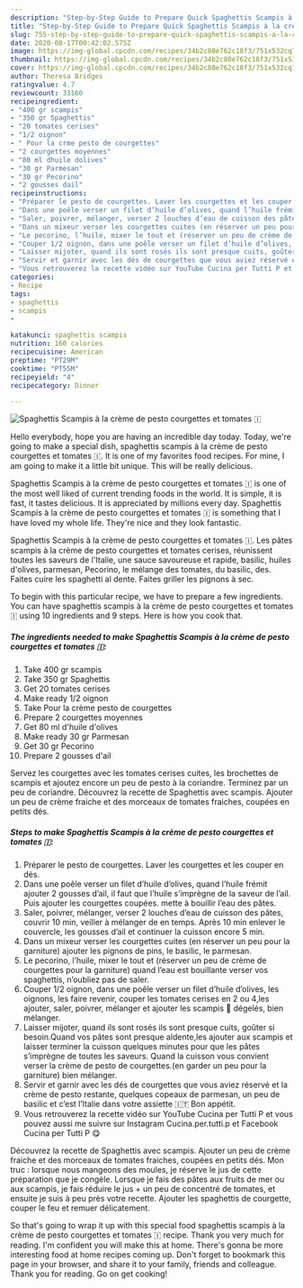 ```yaml
---
description: "Step-by-Step Guide to Prepare Quick Spaghettis Scampis à la crème de pesto courgettes et tomates 🇮"
title: "Step-by-Step Guide to Prepare Quick Spaghettis Scampis à la crème de pesto courgettes et tomates 🇮"
slug: 755-step-by-step-guide-to-prepare-quick-spaghettis-scampis-a-la-creme-de-pesto-courgettes-et-tomates
date: 2020-08-17T00:42:02.575Z
image: https://img-global.cpcdn.com/recipes/34b2c80e762c18f3/751x532cq70/spaghettis-scampis-a-la-creme-de-pesto-courgettes-et-tomates-🇮-photo-principale-de-la-recette.jpg
thumbnail: https://img-global.cpcdn.com/recipes/34b2c80e762c18f3/751x532cq70/spaghettis-scampis-a-la-creme-de-pesto-courgettes-et-tomates-🇮-photo-principale-de-la-recette.jpg
cover: https://img-global.cpcdn.com/recipes/34b2c80e762c18f3/751x532cq70/spaghettis-scampis-a-la-creme-de-pesto-courgettes-et-tomates-🇮-photo-principale-de-la-recette.jpg
author: Theresa Bridges
ratingvalue: 4.7
reviewcount: 33160
recipeingredient:
- "400 gr scampis"
- "350 gr Spaghettis"
- "20 tomates cerises"
- "1/2 oignon"
- " Pour la crme pesto de courgettes"
- "2 courgettes moyennes"
- "80 ml dhuile dolives"
- "30 gr Parmesan"
- "30 gr Pecorino"
- "2 gousses dail"
recipeinstructions:
- "Préparer le pesto de courgettes. Laver les courgettes et les couper en dės."
- "Dans une poêle verser un filet d’huile d’olives, quand l’huile frémit ajouter 2 gousses d’ail, il faut que l’huile s’imprègne de la saveur de l’ail. Puis ajouter les courgettes coupées. mette à bouillir l’eau des pâtes."
- "Saler, poivrer, mélanger, verser 2 louches d’eau de cuisson des pâtes, couvrir 10 min, veiller à mélanger de en temps. Après 10 min enlever le couvercle, les gousses d’ail et continuer la cuisson encore 5 min."
- "Dans un mixeur verser les courgettes cuites (en réserver un peu pour la garniture) ajouter les pignons de pins, le basilic, le parmesan."
- "Le pecorino, l’huile, mixer le tout et (réserver un peu de crème de courgettes pour la garniture) quand l’eau est bouillante verser vos spaghettis, n’oubliez pas de saler."
- "Couper 1/2 oignon, dans une poêle verser un filet d’huile d’olives, les oignons, les faire revenir, couper les tomates cerises en 2 ou 4,les ajouter, saler, poivrer, mélanger et ajouter les scampis 🍤 dégelés, bien mélanger."
- "Laisser mijoter, quand ils sont rosés ils sont presque cuits, goûter si besoin.Quand vos pâtes sont presque aldente,les ajouter aux scampis et laisser terminer la cuisson quelques minutes pour que les pâtes s’imprègne de toutes les saveurs. Quand la cuisson vous convient verser la crème de pesto de courgettes.(en garder un peu pour la garniture) bien mélanger."
- "Servir et garnir avec les dés de courgettes que vous aviez réservé et la crème de pesto restante, quelques copeaux de parmesan, un peu de basilic et c’est l’Italie dans votre assiette 🇮🇹 Bon appétit."
- "Vous retrouverez la recette vidéo sur YouTube Cucina per Tutti P et vous pouvez aussi me suivre sur Instagram Cucina.per.tutti.p et Facebook Cucina per Tutti P 😋"
categories:
- Recipe
tags:
- spaghettis
- scampis
- 

katakunci: spaghettis scampis  
nutrition: 160 calories
recipecuisine: American
preptime: "PT29M"
cooktime: "PT55M"
recipeyield: "4"
recipecategory: Dinner

---
```



![Spaghettis Scampis à la crème de pesto courgettes et tomates 🇮](https://img-global.cpcdn.com/recipes/34b2c80e762c18f3/751x532cq70/spaghettis-scampis-a-la-creme-de-pesto-courgettes-et-tomates-🇮-photo-principale-de-la-recette.jpg)

Hello everybody, hope you are having an incredible day today. Today, we're going to make a special dish, spaghettis scampis à la crème de pesto courgettes et tomates 🇮. It is one of my favorites food recipes. For mine, I am going to make it a little bit unique. This will be really delicious.

Spaghettis Scampis à la crème de pesto courgettes et tomates 🇮 is one of the most well liked of current trending foods in the world. It is simple, it is fast, it tastes delicious. It is appreciated by millions every day. Spaghettis Scampis à la crème de pesto courgettes et tomates 🇮 is something that I have loved my whole life. They're nice and they look fantastic.

Spaghettis Scampis à la crème de pesto courgettes et tomates 🇮. Les pâtes scampis à la crème de pesto courgettes et tomates cerises, réunissent toutes les saveurs de l&#39;Italie, une sauce savoureuse et rapide, basilic, huiles d&#39;olives, parmesan, Pecorino, le mélange des tomates, du basilic, des. Faites cuire les spaghetti al dente. Faites griller les pignons à sec.


To begin with this particular recipe, we have to prepare a few ingredients. You can have spaghettis scampis à la crème de pesto courgettes et tomates 🇮 using 10 ingredients and 9 steps. Here is how you cook that.

<!--inarticleads1-->

##### The ingredients needed to make Spaghettis Scampis à la crème de pesto courgettes et tomates 🇮:

1. Take 400 gr scampis
1. Take 350 gr Spaghettis
1. Get 20 tomates cerises
1. Make ready 1/2 oignon
1. Take  Pour la crème pesto de courgettes
1. Prepare 2 courgettes moyennes
1. Get 80 ml d&#39;huile d&#39;olives
1. Make ready 30 gr Parmesan
1. Get 30 gr Pecorino
1. Prepare 2 gousses d&#39;ail


Servez les courgettes avec les tomates cerises cuites, les brochettes de scampis et ajoutez encore un peu de pesto à la coriandre. Terminez par un peu de coriandre. Découvrez la recette de Spaghettis avec scampis. Ajouter un peu de crème fraiche et des morceaux de tomates fraiches, coupées en petits dés. 

<!--inarticleads2-->

##### Steps to make Spaghettis Scampis à la crème de pesto courgettes et tomates 🇮:

1. Préparer le pesto de courgettes. Laver les courgettes et les couper en dės.
1. Dans une poêle verser un filet d’huile d’olives, quand l’huile frémit ajouter 2 gousses d’ail, il faut que l’huile s’imprègne de la saveur de l’ail. Puis ajouter les courgettes coupées. mette à bouillir l’eau des pâtes.
1. Saler, poivrer, mélanger, verser 2 louches d’eau de cuisson des pâtes, couvrir 10 min, veiller à mélanger de en temps. Après 10 min enlever le couvercle, les gousses d’ail et continuer la cuisson encore 5 min.
1. Dans un mixeur verser les courgettes cuites (en réserver un peu pour la garniture) ajouter les pignons de pins, le basilic, le parmesan.
1. Le pecorino, l’huile, mixer le tout et (réserver un peu de crème de courgettes pour la garniture) quand l’eau est bouillante verser vos spaghettis, n’oubliez pas de saler.
1. Couper 1/2 oignon, dans une poêle verser un filet d’huile d’olives, les oignons, les faire revenir, couper les tomates cerises en 2 ou 4,les ajouter, saler, poivrer, mélanger et ajouter les scampis 🍤 dégelés, bien mélanger.
1. Laisser mijoter, quand ils sont rosés ils sont presque cuits, goûter si besoin.Quand vos pâtes sont presque aldente,les ajouter aux scampis et laisser terminer la cuisson quelques minutes pour que les pâtes s’imprègne de toutes les saveurs. Quand la cuisson vous convient verser la crème de pesto de courgettes.(en garder un peu pour la garniture) bien mélanger.
1. Servir et garnir avec les dés de courgettes que vous aviez réservé et la crème de pesto restante, quelques copeaux de parmesan, un peu de basilic et c’est l’Italie dans votre assiette 🇮🇹 Bon appétit.
1. Vous retrouverez la recette vidéo sur YouTube Cucina per Tutti P et vous pouvez aussi me suivre sur Instagram Cucina.per.tutti.p et Facebook Cucina per Tutti P 😋


Découvrez la recette de Spaghettis avec scampis. Ajouter un peu de crème fraiche et des morceaux de tomates fraiches, coupées en petits dés. Mon truc : lorsque nous mangeons des moules, je réserve le jus de cette préparation que je congèle. Lorsque je fais des pâtes aux fruits de mer ou aux scampis, je fais réduire le jus + un peu de concentré de tomates, et ensuite je suis à peu près votre recette. Ajouter les spaghettis de courgette, couper le feu et remuer délicatement. 

So that's going to wrap it up with this special food spaghettis scampis à la crème de pesto courgettes et tomates 🇮 recipe. Thank you very much for reading. I'm confident you will make this at home. There's gonna be more interesting food at home recipes coming up. Don't forget to bookmark this page in your browser, and share it to your family, friends and colleague. Thank you for reading. Go on get cooking!
